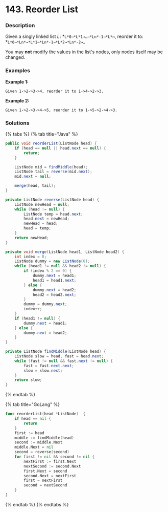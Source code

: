 # 143. Reorder List

### Description

Given a singly linked list _L_: \*`L*0→*L*1→…→*Ln*-1→*L*n`, reorder it to: \*`L*0→*Ln*→*L*1→*Ln*-1→*L*2→*Ln*-2→…`

You may **not** modify the values in the list's nodes, only nodes itself may be changed.

### Examples

**Example 1:**

```text
Given 1->2->3->4, reorder it to 1->4->2->3.
```

**Example 2:**

```text
Given 1->2->3->4->5, reorder it to 1->5->2->4->3.
```

### Solutions

{% tabs %}
{% tab title="Java" %}
```java
public void reorderList(ListNode head) {
    if (head == null || head.next == null) {
        return;
    }

    ListNode mid = findMiddle(head);
    ListNode tail = reverse(mid.next);
    mid.next = null;

    merge(head, tail);
}

private ListNode reverse(ListNode head) {
    ListNode newHead = null;
    while (head != null) {
        ListNode temp = head.next;
        head.next = newHead;
        newHead = head;
        head = temp;
    }
    return newHead;
}

private void merge(ListNode head1, ListNode head2) {
    int index = 0;
    ListNode dummy = new ListNode(0);
    while (head1 != null && head2 != null) {
        if (index % 2 == 0) {
            dummy.next = head1;
            head1 = head1.next;
        } else {
            dummy.next = head2;
            head2 = head2.next;
        }
        dummy = dummy.next;
        index++;
    }
    if (head1 != null) {
        dummy.next = head1;
    } else {
        dummy.next = head2;
    }
}

private ListNode findMiddle(ListNode head) {
    ListNode slow = head, fast = head.next;
    while (fast != null && fast.next != null) {
        fast = fast.next.next;
        slow = slow.next;
    }
    return slow;
}
```
{% endtab %}

{% tab title="GoLang" %}
```go
func reorderList(head *ListNode)  {
    if head == nil {
		return
	}
	first := head
	middle := findMiddle(head)
	second := middle.Next
	middle.Next = nil
	second = reverse(second)
	for first != nil && second != nil {
        nextFirst := first.Next
        nextSecond := second.Next
		first.Next = second
		second.Next = nextFirst
		first = nextFirst
		second = nextSecond
	}
}
```
{% endtab %}
{% endtabs %}

